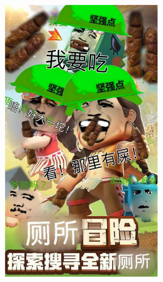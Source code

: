 <!DOCTYPE html>
<html lang="en">
<head>
	<meta charset="utf-8">
	<title>miniDog</title>
</head>
<body>
<img src="qq.jpg">
